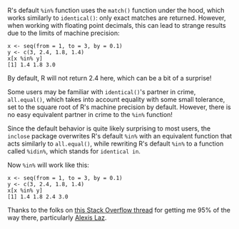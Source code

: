 R's default `%in%` function uses the `match()` function under the hood, which works similarly to `identical()`: only exact matches are returned. However, when working with floating point decimals, this can lead to strange results due to the limits of machine precision:

```
x <- seq(from = 1, to = 3, by = 0.1)
y <- c(3, 2.4, 1.8, 1.4)
x[x %in% y]
[1] 1.4 1.8 3.0
```

By default, R will not return 2.4 here, which can be a bit of a surprise!

Some users may be familiar with `identical()`'s partner in crime, `all.equal()`, which takes into account equality with some small tolerance, set to the square root of R's machine precision by default. However, there is no easy equivalent partner in crime to the `%in%` function!

Since the default behavior is quite likely surprising to most users, the `inclose` package overwrites R's default `%in%` with an equivalent function that acts similarly to `all.equal()`, while rewriting R's default `%in%` to a function called `%idin%`, which stands for `identical in`.

Now `%in%` will work like this:

```
x <- seq(from = 1, to = 3, by = 0.1)
y <- c(3, 2.4, 1.8, 1.4)
x[x %in% y]
[1] 1.4 1.8 2.4 3.0
```

Thanks to the folks on [this Stack Overflow thread](https://stackoverflow.com/questions/33226152/match-values-with-tolerance) for getting me 95% of the way there, particularly [Alexis Laz](https://stackoverflow.com/users/2414948/alexis-laz).
